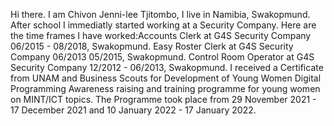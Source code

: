 Hi there.
I am Chivon Jenni-lee Tjitombo, I live in Namibia, Swakopmund. After school I immediatly started working at a Security Company.
Here are the time frames I have worked:Accounts Clerk at G4S Security Company 06/2015 - 08/2018, Swakopmund. Easy Roster Clerk at G4S Security Company 06/2013 05/2015, Swakopmund. Control Room Operator at G4S Security Company 12/2012 - 06/2013, Swakopmund.
I received a Certificate from UNAM and Business Scouts for Development of Young Women Digital Programming Awareness raising and training programme for young women on MINT/ICT topics. The Programme took place from 29 November 2021 - 17 December 2021 and 10 January 2022 - 17 January 2022.
